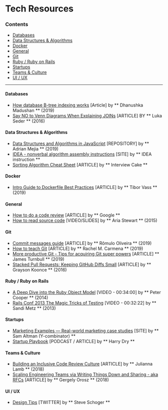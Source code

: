 # Tech Resources

### Contents
* [Databases](#databases)
* [Data Structures & Algorithms](#data-structures--algorithms)
* [Docker](#docker)
* [General](#general)
* [Git](#git)
* [Ruby / Ruby on Rails](#ruby--ruby-on-rails)
* [Startups](#startups)
* [Teams & Culture](#teams--culture)
* [UI / UX](#ui--ux)

---

#### Databases
* [How database B-tree indexing works](https://dzone.com/articles/database-btree-indexing-in-sqlite) [Article] by ** Dhanushka Madushan ** (2019)
* [Say NO to Venn Diagrams When Explaining JOINs](https://blog.jooq.org/2016/07/05/say-no-to-venn-diagrams-when-explaining-joins/) [ARTICLE] BY ** Luka Seder ** (2016)

#### Data Structures & Algorithms
* [Data Structures and Algorithms in JavaScript](https://github.com/amejiarosario/dsa.js-data-structures-algorithms-javascript#installation) [REPOSITORY] by ** Adrian Mejia ** (2019)
* [IDEA - nonverbal algorithm assembly instructions](https://idea-instructions.com/) [SITE] by ** IDEA instruction **
* [Sorting Algorithm Cheat Sheet](https://www.interviewcake.com/sorting-algorithm-cheat-sheet) [ARTICLE] by ** Interview Cake **

#### Docker
* [Intro Guide to Dockerfile Best Practices](https://blog.docker.com/2019/07/intro-guide-to-dockerfile-best-practices/) [ARTICLE] by ** Tibor Vass ** (2019)

#### General
* [How to do a code review](https://google.github.io/eng-practices/review/reviewer/) [ARTICLE] by ** Google **
* [How to read source code](https://github.com/aredridel/how-to-read-code) [VIDEO/SLIDES] by ** Aria Stewart ** (2015)

#### Git
* [Commit messages guide](https://github.com/RomuloOliveira/commit-messages-guide) [ARTICLE] by ** Rômulo Oliveira ** (2019)
* [How to teach Git](https://rachelcarmena.github.io/2018/12/12/how-to-teach-git.html) [ARTICLE] by ** Rachel M. Carmena ** (2019)
* [More productive Git - Tips for acquiring Git super powers](https://increment.com/open-source/more-productive-git/) [ARTICLE] ** James Turnbull ** (2019)
* [Stacked Pull Requests: Keeping GitHub Diffs Small](https://graysonkoonce.com/stacked-pull-requests-keeping-github-diffs-small/) [ARTICLE] by ** Grayson Koonce ** (2016)

#### Ruby / Ruby on Rails
* [A Deep Dive into the Ruby Object Model](https://www.youtube.com/watch?v=by5fFOBhtPQ) [VIDEO - 00:34:00] by ** Peter Cooper ** (2014)
* [Rails Conf 2013 The Magic Tricks of Testing](https://www.youtube.com/watch?v=URSWYvyc42M) [VIDEO - 00:32:22] by ** Sandi Metz ** (2013)

#### Startups
* [Marketing Examples — Real-world marketing case studies](https://marketingexamples.com/) [SITE] by ** Sam Altman (Y-combinator) **
* [Startup Playbook](https://playbook.samaltman.com/) [PODCAST / ARTICLE] by ** Harry Dry **

#### Teams & Culture
* [Building an Inclusive Code Review Culture](https://blog.plaid.com/building-an-inclusive-code-review-culture/) [ARTICLE] by ** Julianna Lamb  ** (2018)
* [Scaling Engineering Teams via Writing Things Down and Sharing - aka RFCs](https://blog.pragmaticengineer.com/scaling-engineering-teams-via-writing-things-down-rfcs/) [ARTICLE] by ** Gergely Orosz ** (2018)

#### UI / UX
* [Design Tips](https://twitter.com/steveschoger) [TWITTER] by ** Steve Schoger **
